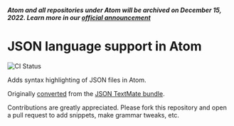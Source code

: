 ##### Atom and all repositories under Atom will be archived on December 15, 2022. Learn more in our [official announcement](https://github.blog/2022-06-08-sunsetting-atom/)
 # JSON language support in Atom
![CI Status](https://github.com/atom/language-json/actions/workflows/main.yml/badge.svg)

Adds syntax highlighting of JSON files in Atom.

Originally [converted](http://flight-manual.atom.io/hacking-atom/sections/converting-from-textmate) from the [JSON TextMate bundle](https://github.com/textmate/json.tmbundle).

Contributions are greatly appreciated. Please fork this repository and open a pull request to add snippets, make grammar tweaks, etc.
